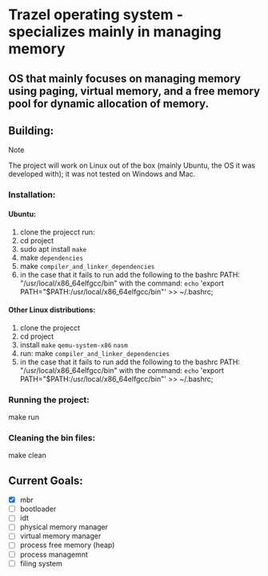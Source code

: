 # Trazel operating system - specializes mainly in managing memory
## OS that mainly focuses on managing memory using paging, virtual memory, and a free memory pool for dynamic allocation of memory.

## Building:
> [!NOTE]
> The project will work on Linux out of the box (mainly Ubuntu, the OS it was developed with); it was not tested on Windows and Mac.

### Installation:

#### Ubuntu:
1. clone the projecct
run:
2. cd project
3. sudo apt install `make`
4. make `dependencies`
5. make `compiler_and_linker_dependencies`
6. in the case that it fails to run add the following to the bashrc PATH: "/usr/local/x86_64elfgcc/bin" with the command:
`echo` 'export PATH="$PATH:/usr/local/x86_64elfgcc/bin"' >> ~/.bashrc;

#### Other Linux distributions:
1. clone the projecct
2. cd project
3. install `make` `qemu-system-x86` `nasm`
4. run: make `compiler_and_linker_dependencies`
5. in the case that it fails to run add the following to the bashrc PATH: "/usr/local/x86_64elfgcc/bin" with the command:
`echo` 'export PATH="$PATH:/usr/local/x86_64elfgcc/bin"' >> ~/.bashrc;

### Running the project:
make run

### Cleaning the bin files:
make clean

## Current Goals:
- [x] mbr
- [ ] bootloader
- [ ] idt
- [ ] physical memory manager
- [ ] virtual memory manager
- [ ] process free memory (heap)
- [ ] process managemnt
- [ ] filing system